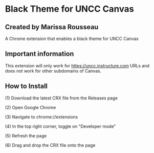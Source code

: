 # Black Theme for UNCC Canvas
## Created by Marissa Rousseau
 A Chrome extension that enables a black theme for UNCC Canvas
 ## Important information
This extension will only work for https://uncc.instructure.com URLs and does not work for other subdomains of Canvas. 

 ## How to Install
 (1) Download the latest CRX file from the Releases page
 
 (2) Open Google Chrome
 
 (3) Navigate to chrome://extensions
 
 (4) In the top right corner, toggle on "Developer mode"
 
 (5) Refresh the page
 
 (6) Drag and drop the CRX file onto the page
